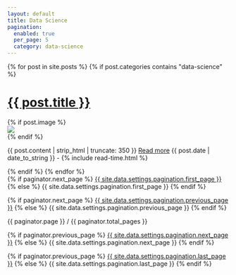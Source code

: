 ```yaml
---
layout: default
title: Data Science
pagination:
  enabled: true
  per_page: 5
  category: data-science
---
```


{% for post in site.posts %}
{% if post.categories contains "data-science" %}
<div class="posts">
  <h1>
    <a href="{{ site.baseurl }}{{ post.url }}">{{ post.title }}</a>
  </h1>
  {% if post.image %}
  <div class="thumbnail-container">
    <a href="{{ site.baseurl }}{{ post.url }}"><img src="{{ '/assets/img/thumbnails/' | prepend: site.baseurl | replace: 'http://', 'https://' }}{{ post.image }}"></a>
  </div>
  {% endif %}
  <p>
    {{ post.content | strip_html | truncate: 350 }} <a href="{{ site.baseurl }}{{ post.url }}">Read more</a>
    <span class="post-date"><i class="fa fa-calendar" aria-hidden="true"></i> {{ post.date | date_to_string }} - <i class="fa fa-clock-o" aria-hidden="true"></i> {% include read-time.html %}</span>
  </p>
</div>
{% endif %}
{% endfor %}

<!-- Pagination links -->
<div class="pagination">
  {% if paginator.next_page %}
    <a class="pagination-button pagination-active" href="{{ site.baseurl }}{{ paginator.last_page_path }}">{{ site.data.settings.pagination.first_page }}</a>
  {% else %}
    <span class="pagination-button">{{ site.data.settings.pagination.first_page }}</span>
  {% endif %}

  {% if paginator.next_page %}
    <a class="pagination-button pagination-active" href="{{ site.baseurl }}{{ paginator.next_page_path }}">{{ site.data.settings.pagination.previous_page }}</a>
  {% else %}
    <span class="pagination-button">{{ site.data.settings.pagination.previous_page }}</span>
  {% endif %}

  <p class="pagination-button">{{ paginator.page }} / {{ paginator.total_pages }}</p>

  {% if paginator.previous_page %}
    <a class="pagination-button pagination-active" href="{{ site.baseurl }}{{ paginator.previous_page_path }}">{{ site.data.settings.pagination.next_page }}</a>
  {% else %}
    <span class="pagination-button">{{ site.data.settings.pagination.next_page }}</span>
  {% endif %}

  {% if paginator.previous_page %}
    <a class="pagination-button pagination-active" href="{{ site.baseurl }}{{ paginator.first_page_path }}">{{ site.data.settings.pagination.last_page }}</a>
  {% else %}
    <span class="pagination-button">{{ site.data.settings.pagination.last_page }}</span>
  {% endif %}
</div>
